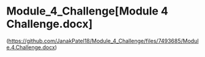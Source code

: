 # Module_4_Challenge[Module 4 Challenge.docx]

(https://github.com/JanakPatel18/Module_4_Challenge/files/7493685/Module.4.Challenge.docx)

